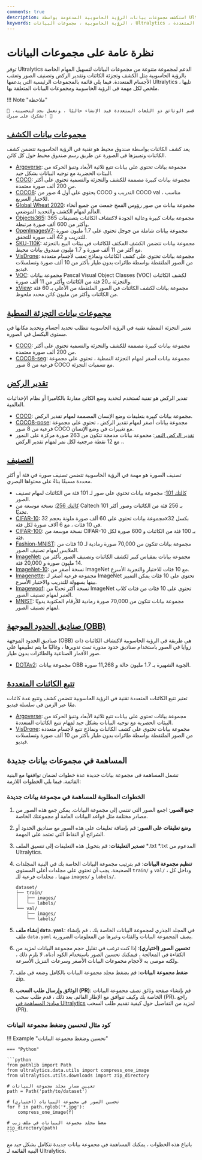```yaml
---
comments: true
description: استكشف مجموعات بيانات الرؤية الحاسوبية المدعومة بواسطة Ultralytics لكشف الكائنات وتجزئة الصور وتقدير الركض وتصنيف الصور وتعقب الأجسام المتعددة.
keywords: الرؤية الحاسوبية ، مجموعات البيانات ، Ultralytics ، يوه ، كشف الكائنات ، تجزئة النموذج ، تقدير الركض ، تصنيف الصور ، تعقب الأجسام المتعددة
---
```


# نظرة عامة على مجموعات البيانات

توفر Ultralytics الدعم لمجموعة متنوعة من مجموعات البيانات لتسهيل المهام الخاصة بالرؤية الحاسوبية مثل الكشف وتجزئة الكائنات وتقدير الركض وتصنيف الصور وتعقب الأجسام المتعددة. فيما يلي قائمة بالمجموعات الرئيسية التي يدعمها Ultralytics ، تليها ملخص لكل مهمة في الرؤية الحاسوبية ومجموعات البيانات المتعلقة بها.

!!! Note "ملاحظة"

    🚧 قسم الوثائق ذو اللغات المتعددة قيد الإنشاء حاليًا ، ونعمل بجد لتحسينه. نشكرك على صبرك! 🙏

## [مجموعات بيانات الكشف](../../datasets/detect/index.md)

يعد كشف الكائنات بواسطة صندوق محيط هو تقنية في الرؤية الحاسوبية تتضمن كشف الكائنات وتمييزها في الصورة عن طريق رسم صندوق محيط حول كل كائن.

- [Argoverse](../../datasets/detect/argoverse.md): مجموعة بيانات تحتوي على بيانات تتبع ثلاثية الأبعاد وتنبؤ الحركة من البيئات الحضرية مع توجيه البيانات بشكل جيد.
- [COCO](../../datasets/detect/coco.md): مجموعة بيانات كبيرة مصممة للكشف والتجزئة والتسمية تحتوي على أكثر من 200 ألف صورة معتمدة.
- [COCO8](../../datasets/detect/coco8.md): يحتوي على أول 4 صور من COCO التدريب و COCO val ، مناسب للاختبار السريع.
- [Global Wheat 2020](../../datasets/detect/globalwheat2020.md): مجموعة بيانات من صور رؤوس القمح جمعت من جميع أنحاء العالم لمهام الكشف والتحديد الموضعي.
- [Objects365](../../datasets/detect/objects365.md): مجموعة بيانات كبيرة وعالية الجودة لاكتشاف الكائنات بتصنيفات 365 وأكثر من 600 ألف صورة مرتبطة.
- [OpenImagesV7](../../datasets/detect/open-images-v7.md): مجموعة بيانات شاملة من جوجل تحتوي على 1.7 مليون صورة للتدريب و 42 ألف صورة للتحقق.
- [SKU-110K](../../datasets/detect/sku-110k.md): مجموعة بيانات تتضمن الكشف المكثف للكائنات في بيئات البيع بالتجزئة مع أكثر من 11 ألف صورة و 1.7 مليون صندوق بيانات محيط.
- [VisDrone](../../datasets/detect/visdrone.md): مجموعة بيانات تحتوي على كشف الكائنات ونماذج تعقب لأجسام متعددة من الصور الملتقطة بواسطة طائرات بدون طيار بأكثر من 10 ألف صورة وتسلسلات فيديو.
- [VOC](../../datasets/detect/voc.md): مجموعة بيانات Pascal Visual Object Classes (VOC) لكشف الكائنات والتجزئة بـ20 فئة من الكائنات وأكثر من 11 ألف صورة.
- [xView](../../datasets/detect/xview.md): مجموعة بيانات لكشف الكائنات في الصور الملتقطة من الأعلى بـ 60 فئة من الكائنات وأكثر من مليون كائن محدد ملحوظ.

## [مجموعات بيانات التجزئة النمطية](../../datasets/segment/index.md)

تعتبر التجزئة النمطية تقنية في الرؤية الحاسوبية تتطلب تحديد أجسام وتحديد مكانها في مستوى البكسل في الصورة.

- [COCO](../../datasets/segment/coco.md): مجموعة بيانات كبيرة مصممة للكشف والتجزئة والتسمية تحتوي على أكثر من 200 ألف صورة معتمدة.
- [COCO8-seg](../../datasets/segment/coco8-seg.md): مجموعة بيانات أصغر لمهام التجزئة النمطية ، تحتوي على مجموعة فرعية من 8 صور COCO مع تسميات التجزئة.

## [تقدير الركض](../../datasets/pose/index.md)

تقدير الركض هو تقنية تُستخدم لتحديد وضع الكائن مقارنةً بالكاميرا أو نظام الإحداثيات العالمية.

- [COCO](../../datasets/pose/coco.md): مجموعة بيانات كبيرة بتعليقات وضع الإنسان المصممة لمهام تقدير الركض.
- [COCO8-pose](../../datasets/pose/coco8-pose.md): مجموعة بيانات أصغر لمهام تقدير الركض ، تحتوي على مجموعة فرعية من 8 صور COCO مع تغييرات في وضع الإنسان.
- [تقدير الركض النمر](../../datasets/pose/tiger-pose.md): مجموعة بيانات مدمجة تتكون من 263 صورة مركزة على النمور ، مع 12 نقطة مرجعية لكل نمر لمهام تقدير الركض.

## [التصنيف](../../datasets/classify/index.md)

تصنيف الصورة هو مهمة في الرؤية الحاسوبية تتضمن تصنيف صورة في فئة أو أكثر محددة مسبقًا بناءً على محتواها البصري.

- [كالتك 101](../../datasets/classify/caltech101.md): مجموعة بيانات تحتوي على صور لـ 101 فئة من الكائنات لمهام تصنيف الصور.
- [كالتك 256](../../datasets/classify/caltech256.md): نسخة موسعة من Caltech 101 بـ 256 فئة من الكائنات وصور أكثر تحديًا.
- [CIFAR-10](../../datasets/classify/cifar10.md): مجموعة بيانات تحتوي على 60 ألف صورة ملونة بحجم 32x32 بكسل في 10 فئات ، مع 6 آلاف صورة لكل فئة.
- [CIFAR-100](../../datasets/classify/cifar100.md): نسخة موسعة من CIFAR-10 بـ 100 فئة من الكائنات و 600 صورة لكل فئة.
- [Fashion-MNIST](../../datasets/classify/fashion-mnist.md): مجموعة بيانات تتكون من 70,000 صورة رمادية لـ 10 فئات من الملابس لمهام تصنيف الصور.
- [ImageNet](../../datasets/classify/imagenet.md): مجموعة بيانات بمقياس كبير لكشف الكائنات وتصنيف الصور بأكثر من 14 مليون صورة و 20,000 فئة.
- [ImageNet-10](../../datasets/classify/imagenet10.md): نسخة أصغر من ImageNet مع 10 فئات للاختبار والتجربة الأسرع.
- [Imagenette](../../datasets/classify/imagenette.md): مجموعة فرعية أصغر لـ ImageNet تحتوي على 10 فئات يمكن التمييز بينها بسهولة للتدريب والاختبار الأسرع.
- [Imagewoof](../../datasets/classify/imagewoof.md): نسخة أكثر تحديًا من ImageNet تحتوي على 10 فئات من فئات كلاب العنبر لمهام تصنيف الصور.
- [MNIST](../../datasets/classify/mnist.md): مجموعة بيانات تتكون من 70,000 صورة رمادية للأرقام المكتوبة يدويًا لمهام تصنيف الصور.

## [صناديق الحدود الموجهة (OBB)](../../datasets/obb/index.md)

صناديق الحدود الموجهة (OBB) هي طريقة في الرؤية الحاسوبية لاكتشاف الكائنات ذات زوايا في الصور باستخدام صناديق حدود مدورة تمت تدويرها ، وغالبًا ما يتم تطبيقها على صور الأقمار الصناعية والطائرات بدون طيار.

- [DOTAv2](../../datasets/obb/dota-v2.md): مجموعة بيانات OBB الجوية الشهيرة بـ 1.7 مليون حالة و 11,268 صورة.

## [تتبع الكائنات المتعددة](../../datasets/track/index.md)

تعتبر تتبع الكائنات المتعددة تقنية في الرؤية الحاسوبية تتضمن كشف وتتبع عدة كائنات معًا عبر الزمن في سلسلة فيديو.

- [Argoverse](../../datasets/detect/argoverse.md): مجموعة بيانات تحتوي على بيانات تتبع ثلاثية الأبعاد وتنبؤ الحركة من البيئات الحضرية مع توجيه البيانات بشكل جيد لمهام تتبع الكائنات المتعددة.
- [VisDrone](../../datasets/detect/visdrone.md): مجموعة بيانات تحتوي على كشف الكائنات ونماذج تتبع لأجسام متعددة من الصور الملتقطة بواسطة طائرات بدون طيار بأكثر من 10 ألف صورة وتسلسلات فيديو.

## المساهمة في مجموعات بيانات جديدة

تشمل المساهمة في مجموعة بيانات جديدة عدة خطوات لضمان توافقها مع البنية القائمة. فيما يلي الخطوات اللازمة:

### الخطوات المطلوبة للمساهمة في مجموعة بيانات جديدة

1. **جمع الصور**: اجمع الصور التي تنتمي إلى مجموعة البيانات. يمكن جمع هذه الصور من مصادر مختلفة مثل قواعد البيانات العامة أو مجموعتك الخاصة.

2. **وضع تعليقات على الصور**: قم بإضافة تعليقات على هذه الصور مع صناديق الحدود أو الشرائح أو النقاط التي تعتمد على المهمة.

3. **تصدير التعليقات**: قم بتحويل هذه التعليقات إلى تنسيق الملف *.txt *.txt المدعوم من Ultralytics.

4. **تنظيم مجموعة البيانات**: قم بترتيب مجموعة البيانات الخاصة بك في البنية المجلدات الصحيحة. يجب أن تحتوي على مجلدات أعلى المستوى `train/` و `val/` ، وداخل كل منهما ، مجلدات فرعية للـ `images/` و `labels/`.

    ```
    dataset/
    ├── train/
    │   ├── images/
    │   └── labels/
    └── val/
        ├── images/
        └── labels/
    ```

5. **إنشاء ملف `data.yaml`**: في المجلد الجذري لمجموعة البيانات الخاصة بك ، قم بإنشاء ملف `data.yaml` يصف المجموعة البيانات والفئات وغيرها من المعلومات الضرورية.

6. **تحسين الصور (اختياري)**: إذا كنت ترغب في تقليل حجم مجموعة البيانات لمزيد من الكفاءة في المعالجة ، فيمكنك تحسين الصور باستخدام الكود أدناه. لا يلزم ذلك ، ولكنه موصى به لأحجام مجموعات البيانات الأصغر وسرعات التنزيل الأسرعة.

7. **ضغط مجموعة البيانات**: قم بضغط مجلد مجموعة البيانات بالكامل وضعه في ملف zip.

8. **الوثائق وإرسال طلب السحب (PR)**: قم بإنشاء صفحة وثائق تصف مجموعة البيانات الخاصة بك وكيف تتوافق مع الإطار القائم. بعد ذلك ، قدم طلب سحب (PR). راجع [مبادئ المساهمة في Ultralytics](https://docs.ultralytics.com/help/contributing) لمزيد من التفاصيل حول كيفية تقديم طلب السحب (PR).

### كود مثال لتحسين وضغط مجموعة البيانات

!!! Example "تحسين وضغط مجموعة البيانات"

    === "Python"

    ```python
    from pathlib import Path
    from ultralytics.data.utils import compress_one_image
    from ultralytics.utils.downloads import zip_directory

    # تعيين مسار مجلد مجموعة البيانات
    path = Path('path/to/dataset')

    # تحسين الصور في مجموعة البيانات (اختياري)
    for f in path.rglob('*.jpg'):
        compress_one_image(f)

    # ضغط مجلد مجموعة البيانات في ملف زيب
    zip_directory(path)
    ```

باتباع هذه الخطوات ، يمكنك المساهمة في مجموعة بيانات جديدة تتكامل بشكل جيد مع البنية القائمة لـ Ultralytics.
